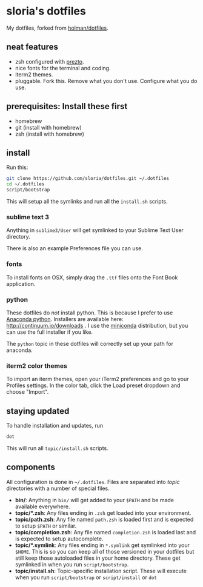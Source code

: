 # sloria's dotfiles

My dotfiles, forked from [holman/dotfiles](https://github.com/holman/dotfiles).

## neat features

- zsh configured with [prezto](https://github.com/sorin-ionescu/prezto).
- nice fonts for the terminal and coding.
- iterm2 themes.
- pluggable. Fork this. Remove what you don't use. Configure what you do use.

## prerequisites: Install these first

- homebrew
- git (install with homebrew)
- zsh (install with homebrew)

## install

Run this:

```sh
git clone https://github.com/sloria/dotfiles.git ~/.dotfiles
cd ~/.dotfiles
script/bootstrap
```

This will setup all the symlinks and run all the `install.sh` scripts.

### sublime text 3

Anything in `sublime3/User` will get symlinked to your Sublime Text User directory. 

There is also an example Preferences file you can use.

### fonts

To install fonts on OSX, simply drag the `.ttf` files onto the Font Book application. 

### python

These dotfiles do *not* install python. This is because I prefer to use [Anaconda python](http://continuum.io/downloads). Installers are available here: http://continuum.io/downloads . I use the [miniconda](http://conda.pydata.org/miniconda.html#miniconda) distribution, but you can use the full installer if you like.

The `python` topic in these dotfiles will correctly set up your path for anaconda.

### iterm2 color themes

To import an iterm themes, open your iTerm2 preferences and go to your Profiles settings. In the color tab, click the Load preset dropdown and choose "Import".

## staying updated

To handle installation and updates, run

```sh
dot
```

This will run all `topic/install.sh` scripts.

## components

All configuration is done in `~/.dotfiles`. Files are separated into *topic* directories with a number of special files.

- **bin/**: Anything in `bin/` will get added to your `$PATH` and be made
  available everywhere.
- **topic/\*.zsh**: Any files ending in `.zsh` get loaded into your
  environment.
- **topic/path.zsh**: Any file named `path.zsh` is loaded first and is
  expected to setup `$PATH` or similar.
- **topic/completion.zsh**: Any file named `completion.zsh` is loaded
  last and is expected to setup autocomplete.
- **topic/\*.symlink**: Any files ending in `*.symlink` get symlinked into
  your `$HOME`. This is so you can keep all of those versioned in your dotfiles
  but still keep those autoloaded files in your home directory. These get
  symlinked in when you run `script/bootstrap`.
- **topic/install.sh**: Topic-specific installation script. These will execute when you run `script/bootstrap` or `script/install` or `dot`
